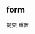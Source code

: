 ## form

 <emui-form :model="activity" :rules="rules" ref="form">
        <emui-form-item label="活动名称" prop="name">
          <emui-input v-model="activity.name"></emui-input>
        </emui-form-item>
        <emui-form-item label="活动地点" prop="address">
          <emui-radio-group v-model="activity.address">
            <emui-radio label="上海"></emui-radio>
            <emui-radio label="北京"></emui-radio>
          </emui-radio-group>
        </emui-form-item>
        <emui-form-item label="活动方式" prop="way">
          <emui-radio-group v-model="activity.way">
            <emui-radio-button label="组队"></emui-radio-button>
            <emui-radio-button label="个人"></emui-radio-button>
          </emui-radio-group>
        </emui-form-item>
        <emui-form-item label="活动性质" prop="datalist">
          <emui-checkbox-group v-model="activity.datalist">
            <emui-checkbox label="品牌推广"></emui-checkbox>
            <emui-checkbox label="形象普及"></emui-checkbox>
          </emui-checkbox-group>
        </emui-form-item>
        <emui-form-item label="请选择" prop="myValue">
          <emui-select v-model="activity.myValue" placeholder="请选择">
            <emui-option
              v-for="item in options"
              :label="item.label"
              :value="item.key"
              :key="item.key"
            ></emui-option>
          </emui-select>
        </emui-form-item>
        <emui-form-item>
          <emui-button @click="handleSubmit">提交</emui-button>
          <emui-button @click="handleReset">重置</emui-button>
        </emui-form-item>
</emui-form>

<script lang="ts" setup>
import { reactive, ref } from 'vue'
let options = reactive([
  { key: 'key1', label: '选项1' },
  { key: 'key2', label: '选项2' },
  { key: 'key3', label: '选项3' },
  { key: 'key4', label: '选项4' },
  { key: 'key5', label: '选项5' },
  { key: 'key6', label: '选项6' },
  { key: 'key7', label: '选项7' }
])
let activity = reactive({
  datalist: [],
  name: '',
  address: '',
  way: '',
  myValue: ''
})
let rules = reactive({
  name: [{ required: true, message: '不能为空', trigger: 'blur' }],
  address: [{ required: true, message: '不能为空', trigger: 'change' }],
  way: [{ required: true, message: '不能为空', trigger: 'change' }],
  datalist: [
    {
      type: 'array',
      required: true,
      message: '不能为空',
      trigger: 'change'
    }
  ],
  myValue: [{ required: true, message: '至少选择一项' }]
})

const form = ref()
function handleSubmit() {
  form.value.validate((valid) => {
    if (valid) console.log('提交成功')
    else console.log('校验失败')
  })
}
function handleReset() {
  form.value.resetFields()
}
</script>